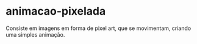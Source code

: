 # animacao-pixelada
Consiste em imagens em forma de pixel art, que se movimentam, criando uma simples animação.
